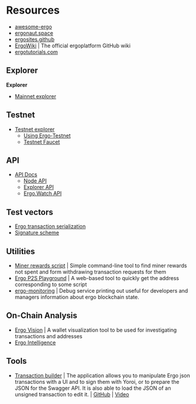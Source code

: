 # Resources

- [awesome-ergo](https://github.com/ergoplatform/awesome-ergo)
- [ergonaut.space](https://ergonaut.space/)
- [ergosites.github](https://ergosites.github.io/)
- [ErgoWiki](https://github.com/ergoplatform/ergo/wiki) | The official ergoplatform GitHub wiki
- [ergotutorials.com](https://ergotutorials.com/)

## Explorer

**Explorer**

- [Mainnet explorer](https://explorer.ergoplatform.com/)

## Testnet

- [Testnet explorer](https://testnet.ergoplatform.com/)
  - [Using Ergo-Testnet](https://github.com/ergoplatform/ergo/wiki/Ergo-Testnet)
  - [Testnet Faucet](https://testnet.ergofaucet.org/)

## API

- [API Docs](https://api.ergoplatform.com/api/v1/docs/)
  - [Node API](https://git.io/fjqwb)
  - [Explorer API](https://git.io/fjqwN)
  - [Ergo.Watch API](https://ergo.watch/api/v0/docs)

## Test vectors

- [Ergo transaction serialization](https://git.io/fjqwX)
- [Signature scheme](https://git.io/fjqwH)

## Utilities

- [Miner rewards script](https://github.com/lorien/ergotools) | Simple command-line tool to find miner rewards not spent and form withdrawing transaction requests for them
- [Ergo P2S Playground](https://wallet.plutomonkey.com/p2s/?source=dHJ1ZQ==) | A web-based tool to quickly get the address corresponding to some script  
- [ergo-monitoring](https://github.com/SabaunT/ergo-monitoring) | Debug service printing out useful for developers and managers information about ergo blockchain state.

## On-Chain Analysis

- [Ergo Vision](https://github.com/CryptoCream/ErgoVision) | A wallet visualization tool to be used for investigating transactions and addresses
- [Ergo Intelligence](https://github.com/Eeysirhc/ergo_intelligence)

## Tools

- [Transaction builder](https://transaction-builder.ergo.ga/) |  The application allows you to manipulate Ergo json transactions with a UI and to sign them with Yoroi, or to prepare the JSON for the Swagger API. It is also able to load the JSON of an unsigned transaction to edit it.  | [GitHub](https://github.com/ThierryM1212/transaction-builder/)  | [Video](https://youtu.be/0VhfY7osT2k)





